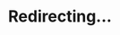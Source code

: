 ---
title: Redirecting...
layout: redirect
sitemap: false
permalink: /results/USA
redirect_to: /results/USA/
---